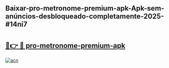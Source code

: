 ## Baixar-pro-metronome-premium-apk-Apk-sem-anúncios-desbloqueado-completamente-2025-#14ni7

# <h2><a href="https://ainizakaria.my?title=pro-metronome-premium-apk&ref=22M">🔗👉 🔴 pro-metronome-premium-apk</a></h2>

[![acn](https://github.com/user-attachments/assets/0f9c940e-d8b0-45ae-aac7-cd30a18b3e1c)](https://ainizakaria.my?title=pro-metronome-premium-apk&ref=22M)

